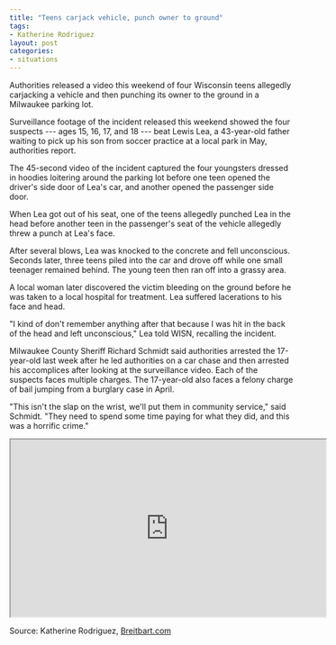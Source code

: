 ```yaml
---
title: "Teens carjack vehicle, punch owner to ground"
tags:
- Katherine Rodriguez
layout: post
categories:
- situations
---
```


Authorities released a video this weekend of four Wisconsin teens allegedly carjacking a vehicle and then punching its owner to the ground in a Milwaukee parking lot.

Surveillance footage of the incident released this weekend showed the four suspects --- ages 15, 16, 17, and 18 --- beat Lewis Lea, a 43-year-old father waiting to pick up his son from soccer practice at a local park in May, authorities report.

The 45-second video of the incident captured the four youngsters dressed in hoodies loitering around the parking lot before one teen opened the driver's side door of Lea's car, and another opened the passenger side door.

When Lea got out of his seat, one of the teens allegedly punched Lea in the head before another teen in the passenger's seat of the vehicle allegedly threw a punch at Lea's face.

After several blows, Lea was knocked to the concrete and fell unconscious. Seconds later, three teens piled into the car and drove off while one small teenager remained behind. The young teen then ran off into a grassy area.

A local woman later discovered the victim bleeding on the ground before he was taken to a local hospital for treatment. Lea suffered lacerations to his face and head.

"I kind of don't remember anything after that because I was hit in the back of the head and left unconscious," Lea told WISN, recalling the incident.

Milwaukee County Sheriff Richard Schmidt said authorities arrested the 17-year-old last week after he led authorities on a car chase and then arrested his accomplices after looking at the surveillance video. Each of the suspects faces multiple charges. The 17-year-old also faces a felony charge of bail jumping from a burglary case in April.

"This isn't the slap on the wrist, we'll put them in community service," said Schmidt. "They need to spend some time paying for what they did, and this was a horrific crime."

<iframe width="560" height="315" src="https://www.youtube.com/embed/1pQuVHAHuEY" title="Four arrested in brutal beating, carjacking father at Milwaukee park"></iframe>

Source: Katherine Rodriguez, [Breitbart.com](https://www.breitbart.com/big-government/2018/06/26/police-teens-carjack-vehicle-punch-owner-to-ground/)
